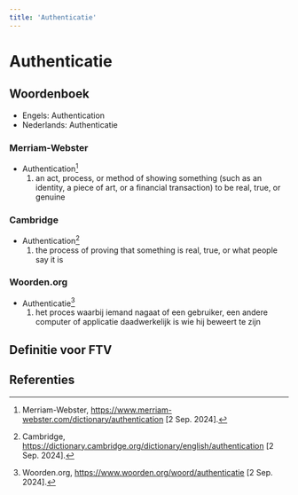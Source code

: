 ```yaml
---
title: 'Authenticatie'
---
```


# Authenticatie

## Woordenboek

- Engels: Authentication
- Nederlands: Authenticatie

### Merriam-Webster

- Authentication[^1]
  1. an act, process, or method of showing something (such as an identity, a piece of art, or a financial transaction) to be real, true, or genuine

### Cambridge

- Authentication[^2]
  1. the process of proving that something is real, true, or what people say it is

### Woorden.org

- Authenticatie[^3]
  1. het proces waarbij iemand nagaat of een gebruiker, een andere computer of applicatie daadwerkelijk is wie hij beweert te zijn

## Definitie voor FTV

## Referenties

[^1]: Merriam-Webster, https://www.merriam-webster.com/dictionary/authentication [2 Sep. 2024].
[^2]: Cambridge, https://dictionary.cambridge.org/dictionary/english/authentication [2 Sep. 2024].
[^3]: Woorden.org, https://www.woorden.org/woord/authenticatie [2 Sep. 2024].
